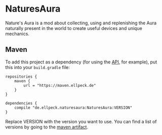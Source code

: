 # NaturesAura
Nature's Aura is a mod about collecting, using and replenishing the Aura naturally present in the world to create useful devices and unique mechanics.

## Maven
To add this project as a dependency (for using the [API](https://github.com/Ellpeck/NaturesAura/tree/master/src/main/java/de/ellpeck/naturesaura/api), for example), put this into your `build.gradle` file:
```
repositories {
    maven {
        url = "https://maven.ellpeck.de"
    }
}

dependencies {
    compile "de.ellpeck.naturesaura:NaturesAura:VERSION"
}
```
Replace VERSION with the version you want to use. You can find a list of versions by going to the [maven artifact](https://maven.ellpeck.de/de/ellpeck/naturesaura/NaturesAura/).